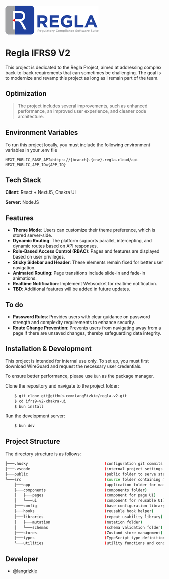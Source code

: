 ![Logo](./public/logo/full.svg)

# Regla IFRS9 V2

This project is dedicated to the Regla Project, aimed at addressing complex back-to-back requirements that can sometimes be challenging. The goal is to modernize and revamp this project as long as I remain part of the team.

## Optimization

> The project includes several improvements, such as enhanced performance, an improved user experience, and cleaner code architecture.

## Environment Variables

To run this project locally, you must include the following environment variables in your .env file

```
NEXT_PUBLIC_BASE_API=https://{branch}.{env}.regla.cloud/api
NEXT_PUBLIC_APP_ID={APP_ID}
```

## Tech Stack

**Client:** React + NextJS, Chakra UI

**Server:** NodeJS

## Features

- **Theme Mode**: Users can customize their theme preference, which is stored server-side.
- **Dynamic Routing**: The platform supports parallel, intercepting, and dynamic routes based on API responses.
- **Role-Based Access Control (RBAC)**: Pages and features are displayed based on user privileges.
- **Sticky Sidebar and Header**: These elements remain fixed for better user navigation.
- **Animated Routing**: Page transitions include slide-in and fade-in animations.
- **Realtime Notification**: Implement Websocket for realtime notification.
- **TBD**: Additional features will be added in future updates.

## To do

- **Password Rules**: Provides users with clear guidance on password strength and complexity requirements to enhance security.
- **Route Change Prevention**: Prevents users from navigating away from a page if there are unsaved changes, thereby safeguarding data integrity.

## Installation & Development

This project is intended for internal use only. To set up, you must first download WireGuard and request the necessary user credentials.

To ensure better performance, please use `bun` as the package manager.

Clone the repository and navigate to the project folder:

```bash
    $ git clone git@github.com:LangRizkie/regla-v2.git
    $ cd ifrs9-v2-chakra-ui
    $ bun install
```

Run the development server:

```bash
    $ bun dev
```

## Project Structure

The directory structure is as follows:

```bash
├───.husky                                  (configuration git commits helper)
├───.vscode                                 (internal project settings.json)
├───public                                  (public folder to serve static assets)
└───src                                     (source folder containing main application code)
    ├───app                                 (application folder for main pages)
    ├───components                          (components folder)
    │   ├───pages                           (component for page UI)
    │   └───ui                              (component for reusable UI)
    ├───config                              (base configuration library)
    ├───hooks                               (reusable hook helper)
    ├───libraries                           (repeat usability library)
    │   ├───mutation                        (mutation folder)
    │   └───schemas                         (schema validation folder)
    ├───stores                              (Zustand store management)
    ├───types                               (TypeScript type definitions)
    └───utilities                           (utility functions and constants)
```

## Developer

- [@langrizkie](https://github.com/LangRizkie)
